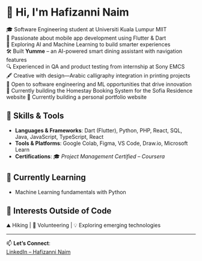 # 👋 Hi, I'm Hafizanni Naim

🎓 Software Engineering student at Universiti Kuala Lumpur MIIT  
📱 Passionate about mobile app development using Flutter & Dart  
🤖 Exploring AI and Machine Learning to build smarter experiences  
🛠️ Built **Yumme** – an AI-powered smart dining assistant with navigation features  
🔍 Experienced in QA and product testing from internship at Sony EMCS  
🖋️ Creative with design—Arabic calligraphy integration in printing projects  
🚀 Open to software engineering and ML opportunities that drive innovation
🎯 Currently building the Homestay Booking System for the Sofia Residence website
🎯 Currently building a personal portfolio website

## 🧠 Skills & Tools

- **Languages & Frameworks**: Dart (Flutter), Python, PHP, React, SQL, Java, JavaScript, TypeScript, React 
- **Tools & Platforms**: Google Colab, Figma, VS Code, Draw.io, Microsoft Learn  
- **Certifications**: 🎓 *Project Management Certified – Coursera*

## 🌱 Currently Learning
- Machine Learning fundamentals with Python

## 🎨 Interests Outside of Code

⛰️ Hiking | 🤝 Volunteering | 💡 Exploring emerging technologies

---

📫 **Let’s Connect**:  
[LinkedIn – Hafizanni Naim](https://www.linkedin.com/in/hafizanninaim)
